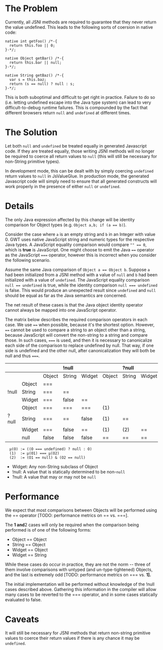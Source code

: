 # The Problem

Currently, all JSNI methods are required to guarantee that they never return the value undefined. This leads to the following sorts of coersion in native code:

```
native int getFoo() /*-{
  return this.foo || 0;
}-*/;

native Object getBar() /*-{
  return this.bar || null;
}-*/;

native String getBaz() /*-{
  var s = this.baz;
  return (s == null) ? null : s;
}-*/;
```

This is both suboptimal and difficult to get right in practice. Failure to do so (i.e. letting undefined escape into the Java type system) can lead to very difficult-to-debug runtime failures. This is compounded by the fact that different browsers return `null` and `undefined` at different times.

# The Solution
Let both `null` and `undefined` be treated equally in generated Javascript code. If they are treated equally, those writing JSNI methods will no longer be required to coerce all return values to `null` (this will still be necessary for non-String primitive types).

In development mode, this can be dealt with by simply coercing `undefined` return values to `null` in JsValueGlue. In production mode, the generated Javascript code will simply need to ensure that all generated constructs will work properly in the presence of either `null` or `undefined`.

# Details
The only Java expression affected by this change will be identity comparison for Object types (e.g. `Object a,b; if (a == b)`).

Consider the case where `a` is an empty string and `b` in an Integer with value 0.  GWT uses native JavaScript string and numeric types for the respective Java types.  A JavaScript equality comparison would compare `"" == 0`, which is **true** is JavaScript.  One might choose to emit the Java `==` operator as the JavaScript `===` operator, however this is incorrect when you consider the following scenario.

Assume the same Java comparison of `Object a == Object b`.  Suppose `a` had been initialized from a JSNI method with a value of `null` and `b` had been initialized with a value of `undefined`.  The JavaScript equality comparison `null == undefined` is true, while the identity comparison `null === undefined` is false.  This would produce an unexpected result since `undefined` and `null` should be equal as far as the Java semantics are concerned.

The net result of these cases is that the Java object identity operator cannot always be mapped into one JavaScript operator.

The matrix below describes the required comparison operators in each case. We use `==` when possible, because it's the shortest option.  However, `==` cannot be used to compare a string to an object other than a string, because JavaScript will convert the non-string to a string and compare those.  In such cases, `===` is used, and then it is necessary to canonicalize each side of the comparison to replace undefined by null.  That way, if one side is undefined and the other null, after canonicalization they will both be null and thus `===`.


|      |        |        | !null  |        |        | ?null |       |      |
|:-----|:-------|:-------|:-------|:-------|:-------|:------|:------|:-----|
|      |        |Object  | String | Widget | Object | String| Widget| null |
|      | Object | ===    |        |        |        |       |       |      |
|!null | String | ===    | ==     |        |        |       |       |      |
|      | Widget | ===    | false  | ==     |        |       |       |      |
|      | Object | ===    | ===    | ===    | (1)    |       |       |      |
|?null | String | ===    | ==     | false  | (1)    |   ==  |       |      |
|      | Widget | ===    | false  | ==     | (1)    |   (2) | ==    |      |
|      | null   | false  | false  | false  | ==     |   ==  | ==    | true |

```
  µ(O) := ((O === undefined) ? null : O)
  (1)  := µ(O1) === µ(O2)
  (2)  := (O1 == null) & (O2 == null)
```

  * Widget: Any non-String subclass of Object
  * !null: A value that is statically determined to be non-`null`
  * ?null: A value that may or may not be `null`

# Performance
We expect that most comparisons between Objects will be performed using the == operator [TODO: performance metrics on == vs. ===].

The **1 and**2 cases will only be required when the comparison being performed is of one of the following forms:
  * Object == Object
  * String == Object
  * Widget == Object
  * Widget == String

While these cases do occur in practice, they are not the norm -- three of them involve comparisons with untyped (and un-type-tightened) Objects, and the last is extremely odd [TODO: performance metrics on === vs. **1].**

The initial implementation will be performed without knowledge of the !null cases described above. Gathering this information in the compiler will allow many cases to be reverted to the === operator, and in some cases statically evaluated to false.

# Caveats
It will still be necessary for JSNI methods that return non-string primitive values to coerce their return values if there is any chance it may be `undefined`.